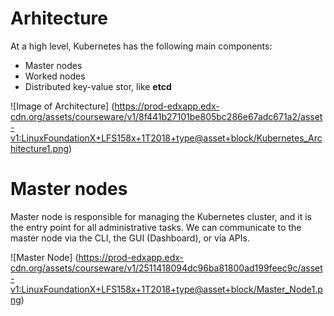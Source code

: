 # Arhitecture

At a high level, Kubernetes has the following main components:

- Master nodes
- Worked nodes
- Distributed key-value stor, like **etcd**

![Image of Architecture]
(https://prod-edxapp.edx-cdn.org/assets/courseware/v1/8f441b27101be805bc286e67adc671a2/asset-v1:LinuxFoundationX+LFS158x+1T2018+type@asset+block/Kubernetes_Architecture1.png)

# Master nodes

Master node is responsible for managing the Kubernetes cluster, and it is the entry point for all administrative tasks. We can communicate to the master node via the CLI, the GUI (Dashboard), or via APIs.

![Master Node]
(https://prod-edxapp.edx-cdn.org/assets/courseware/v1/2511418094dc96ba81800ad199feec9c/asset-v1:LinuxFoundationX+LFS158x+1T2018+type@asset+block/Master_Node1.png)
